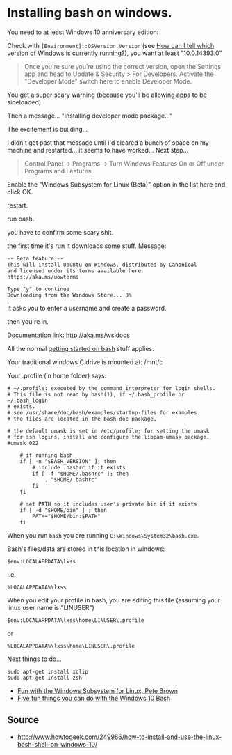 # Installing bash on windows.

You need to at least Windows 10 anniversary edition:

Check with `[Environment]::OSVersion.Version` (see [How can I tell which version of Windows is currently running?](which_version.md)), you want at least "10.0.14393.0"

> Once you're sure you're using the correct version, open the Settings app and head to Update & Security > For Developers. Activate the "Developer Mode" switch here to enable Developer Mode.

You get a super scary warning (because you'll be allowing apps to be sideloaded)

Then a message... "installing developer mode package..."

The excitement is building...

I didn't get past that message until i'd cleared a bunch of space on my machine and restarted... it seems to have worked... Next step...

> Control Panel -> Programs -> Turn Windows Features On or Off under Programs and Features. 

Enable the "Windows Subsystem for Linux (Beta)" option in the list here and click OK.

restart.

run bash.

you have to confirm some scary shit.

the first time it's run it downloads some stuff. Message:

    -- Beta feature --
    This will install Ubuntu on Windows, distributed by Canonical
    and licensed under its terms available here:
    https://aka.ms/uowterms
    
    Type "y" to continue
    Downloading from the Windows Store... 8%

It asks you to enter a username and create a password.

then you're in.

Documentation link: <http://aka.ms/wsldocs>

All the normal [getting started on bash](../linux/bash.md) stuff applies.

Your traditional windows C drive is mounted at:  /mnt/c

Your .profile (in home folder) says:

    # ~/.profile: executed by the command interpreter for login shells.
    # This file is not read by bash(1), if ~/.bash_profile or ~/.bash_login
    # exists.
    # see /usr/share/doc/bash/examples/startup-files for examples.
    # the files are located in the bash-doc package.

    # the default umask is set in /etc/profile; for setting the umask
    # for ssh logins, install and configure the libpam-umask package.
    #umask 022

        # if running bash
        if [ -n "$BASH_VERSION" ]; then
            # include .bashrc if it exists
            if [ -f "$HOME/.bashrc" ]; then
                . "$HOME/.bashrc"
            fi
        fi

        # set PATH so it includes user's private bin if it exists
        if [ -d "$HOME/bin" ] ; then
            PATH="$HOME/bin:$PATH"
        fi


When you run `bash` you are running `C:\Windows\System32\bash.exe`. 

Bash's files/data are stored in this location in windows:
    
    $env:LOCALAPPDATA\lxss

i.e.

    %LOCALAPPDATA%\lxss
    
When you edit your profile in bash, you are editing this file (assuming your linux user name is "LINUSER")

    $env:LOCALAPPDATA\lxss\home\LINUSER\.profile

or

    %LOCALAPPDATA%\lxss\home\LINUSER\.profile
    

Next things to do...

    sudo apt-get install xclip
    sudo apt-get install zsh    

 * [Fun with the Windows Subsystem for Linux, Pete Brown](https://blogs.windows.com/buildingapps/2016/07/22/fun-with-the-windows-subsystem-for-linux/#DYZBzMFA6jH3q4qd.97)
 * [Five fun things you can do with the Windows 10 Bash](https://4sysops.com/archives/five-fun-things-you-can-do-with-the-windows-10-bash/)   
   
## Source

 * <http://www.howtogeek.com/249966/how-to-install-and-use-the-linux-bash-shell-on-windows-10/>